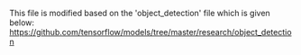 
This file is modified based on the 'object_detection' file which is given below:
https://github.com/tensorflow/models/tree/master/research/object_detection

